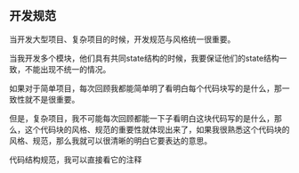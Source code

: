## 开发规范

当开发大型项目、复杂项目的时候，开发规范与风格统一很重要。

当我开发多个模块，他们具有共同state结构的时候，我要保证他们的state结构一致，不能出现不统一的情况。

如果对于简单项目，每次回顾我都能简单明了看明白每个代码块写的是什么，那一致性就不是很重要。

但是，复杂项目，我不可能每次回顾都能一下子看明白这块代码写的是什么，那么，这个代码块的风格、规范的重要性就体现出来了，如果我很熟悉这个代码块的风格、规范，那么我就可以很清晰的明白它要表达的意思。

代码结构规范，我可以直接看它的注释